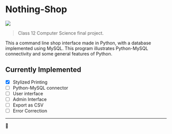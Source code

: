 # Nothing-Shop
![](https://img.shields.io/badge/project%20phase-idea-red)
> Class 12 Computer Science final project.

This a command line shop interface made in Python, with a database implemented using MySQL.
This program illustrates Python-MySQL connectivity and some general features of Python.

## Currently Implemented
- [x] Stylized Printing
- [ ] Python-MySQL connector
- [ ] User interface
- [ ] Admin Interface
- [ ] Export as CSV
- [ ] Error Correction
---
🍞